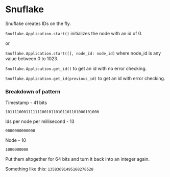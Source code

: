 # Snuflake

Snuflake creates IDs on the fly.

`Snuflake.Application.start()` initializes the node with an id of 0.

or

`Snuflake.Application.start([], node_id: node_id)` where node_id is any value between 0 to 1023.

`Snuflake.Application.get_id()` to get an id with no error checking.

`Snuflake.Application.get_id(previous_id)` to get an id with error checking.

### Breakdown of pattern

Timestamp - 41 bits

`10111100011111110010110101101101000101000`

Ids per node per millisecond - 13

`0000000000000`

Node - 10

`1000000000`

Put them altogether for 64 bits and turn it back into an integer again.

Something like this: `13583691495168278528`
